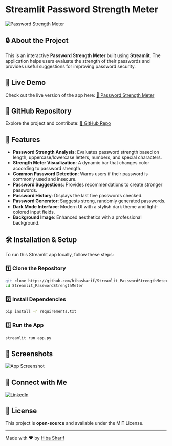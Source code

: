 # Streamlit Password Strength Meter

![Password Strength Meter](https://source.unsplash.com/random/800x400/?security,password)

## 🔒 About the Project
This is an interactive **Password Strength Meter** built using **Streamlit**. The application helps users evaluate the strength of their passwords and provides useful suggestions for improving password security.

## 🚀 Live Demo
Check out the live version of the app here:
[🔗 Password Strength Meter](https://apppasswordstrengthmeter-3vieifwbxbfnikzipghkuh.streamlit.app/)

## 📂 GitHub Repository
Explore the project and contribute:
[🔗 GitHub Repo](https://github.com/hibasharif/Streamlit_PasswordStrengthMeter)

## 📌 Features
- **Password Strength Analysis**: Evaluates password strength based on length, uppercase/lowercase letters, numbers, and special characters.
- **Strength Meter Visualization**: A dynamic bar that changes color according to password strength.
- **Common Password Detection**: Warns users if their password is commonly used and insecure.
- **Password Suggestions**: Provides recommendations to create stronger passwords.
- **Password History**: Displays the last five passwords checked.
- **Password Generator**: Suggests strong, randomly generated passwords.
- **Dark Mode Interface**: Modern UI with a stylish dark theme and light-colored input fields.
- **Background Image**: Enhanced aesthetics with a professional background.

## 🛠️ Installation & Setup
To run this Streamlit app locally, follow these steps:

### 1️⃣ Clone the Repository
```sh
git clone https://github.com/hibasharif/Streamlit_PasswordStrengthMeter.git
cd Streamlit_PasswordStrengthMeter
```

### 2️⃣ Install Dependencies
```sh
pip install -r requirements.txt
```

### 3️⃣ Run the App
```sh
streamlit run app.py
```

## 📸 Screenshots
![App Screenshot](https://source.unsplash.com/random/800x400/?cybersecurity)

## 🤝 Connect with Me
[![LinkedIn](https://img.shields.io/badge/LinkedIn-Connect-blue?logo=linkedin)](https://www.linkedin.com/in/hiba-s-257a25264/)

## 📜 License
This project is **open-source** and available under the MIT License.

---
Made with ❤️ by [Hiba Sharif](https://www.linkedin.com/in/hiba-s-257a25264/)

